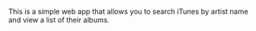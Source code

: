 This is a simple web app that allows you to search iTunes by artist name and
view a list of their albums.
